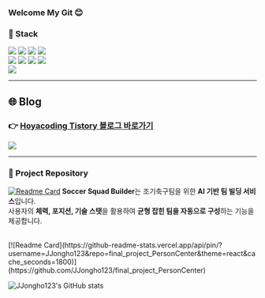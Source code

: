 ### Welcome My Git 😊

### 🔨 Stack

<p>
<img src="https://img.shields.io/badge/Java-007396?style=flat-square&logo=OpenJDK&logoColor=white">
<img src="https://img.shields.io/badge/Spring-6DB33F?style=flat-square&logo=Spring&logoColor=white">  
<img src="https://img.shields.io/badge/Spring Boot-f4d159?style=flat-square&logo=Spring Boot&logoColor=181717"/>
<img src="https://img.shields.io/badge/Oracle-F80000?style=flat-square&logo=Oracle&logoColor=white">
<br>
<img src="https://img.shields.io/badge/JavaScript-F7DF1E?style=flat-square&logo=JavaScript&logoColor=white"/>
<img src="https://img.shields.io/badge/Redis-DC382D?style=flat-square&logo=Redis&logoColor=white"/>
<img src="https://img.shields.io/badge/MySQL-4479A1?style=flat-square&logo=MySQL&logoColor=white"/>
<img src="https://img.shields.io/badge/MongoDB-47A248?style=flat-square&logo=MongoDB&logoColor=white"/>
<br>
<img src="https://img.shields.io/badge/GitHub-a3a3a3?style=flat-square&logo=GitHub&logoColor=181717"/>
</p>

---

## 🌐 **Blog**
### 👉 [**Hoyacoding Tistory 블로그 바로가기**](https://hoyacoding.tistory.com/)  
<a href="https://hoyacoding.tistory.com/" target="_blank">
    <img src="https://img.shields.io/badge/Tistory Blog-FF5722?style=for-the-badge&logo=Tistory&logoColor=white"/>
</a>

---

### 📍 Project Repository
[![Readme Card](https://github-readme-stats.vercel.app/api/pin/?username=JJongho123&repo=SoccerSquadBuilder&theme=react&cache_seconds=1800)](https://github.com/JJongho123/SoccerSquadBuilder)
**Soccer Squad Builder**는 조기축구팀을 위한 **AI 기반 팀 빌딩 서비스**입니다.  
사용자의 **체력, 포지션, 기술 스탯**을 활용하여 **균형 잡힌 팀을 자동으로 구성**하는 기능을 제공합니다.  

<br>
[![Readme Card](https://github-readme-stats.vercel.app/api/pin/?username=JJongho123&repo=final_project_PersonCenter&theme=react&cache_seconds=1800)](https://github.com/JJongho123/final_project_PersonCenter)


![JJongho123's GitHub stats](https://github-readme-stats.vercel.app/api?username=JJongho123&theme=midnight-purple&show_icons=true)
